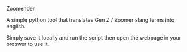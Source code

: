 Zoomender

A simple python tool that translates Gen Z / Zoomer slang terms into english.

Simply save it locally and run the script then open the webpage in your broswer to use it.
